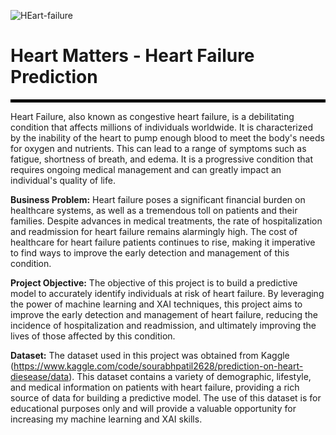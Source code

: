 ![HEart-failure](https://user-images.githubusercontent.com/85582924/218622949-231c8233-18e3-46ad-a995-d89fe7a2c992.png)

# Heart Matters - Heart Failure Prediction

<hr style="border: 2px solid black;">

Heart Failure, also known as congestive heart failure, is a debilitating condition that affects millions of individuals worldwide. It is characterized by the inability of the heart to pump enough blood to meet the body's needs for oxygen and nutrients. This can lead to a range of symptoms such as fatigue, shortness of breath, and edema. It is a progressive condition that requires ongoing medical management and can greatly impact an individual's quality of life.

**Business Problem:**
Heart failure poses a significant financial burden on healthcare systems, as well as a tremendous toll on patients and their families. Despite advances in medical treatments, the rate of hospitalization and readmission for heart failure remains alarmingly high. The cost of healthcare for heart failure patients continues to rise, making it imperative to find ways to improve the early detection and management of this condition.

**Project Objective:**
The objective of this project is to build a predictive model to accurately identify individuals at risk of heart failure. By leveraging the power of machine learning and XAI techniques, this project aims to improve the early detection and management of heart failure, reducing the incidence of hospitalization and readmission, and ultimately improving the lives of those affected by this condition.

**Dataset:**
The dataset used in this project was obtained from Kaggle (https://www.kaggle.com/code/sourabhpatil2628/prediction-on-heart-diesease/data). This dataset contains a variety of demographic, lifestyle, and medical information on patients with heart failure, providing a rich source of data for building a predictive model. The use of this dataset is for educational purposes only and will provide a valuable opportunity for increasing my machine learning and XAI skills.
